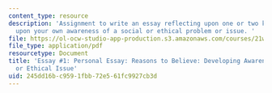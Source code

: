 ```yaml
---
content_type: resource
description: 'Assignment to write an essay reflecting upon one or two key influences
  upon your own awareness of a social or ethical problem or issue. '
file: https://ol-ocw-studio-app-production.s3.amazonaws.com/courses/21w-730-1-expository-writing-exploring-social-and-ethical-issues-through-film-and-print-fall-2002/245dd16bc9591fbb72e561fc9927cb3d_730socfa.pdf
file_type: application/pdf
resourcetype: Document
title: 'Essay #1: Personal Essay: Reasons to Believe: Developing Awareness of a Social
  or Ethical Issue'
uid: 245dd16b-c959-1fbb-72e5-61fc9927cb3d
---
```


